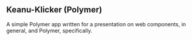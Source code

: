 ## Keanu-Klicker (Polymer)

A simple Polymer app written for a presentation on web components, in general, and Polymer, specifically. 